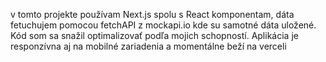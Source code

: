 v tomto projekte používam Next.js spolu s React komponentam, dáta fetuchujem pomocou fetchAPI z mockapi.io kde su samotné dáta uložené. Kód som sa snažil optimalizovať podľa mojich schopností.
Aplikácia je responzívna aj na mobilné zariadenia a momentálne beží na verceli
